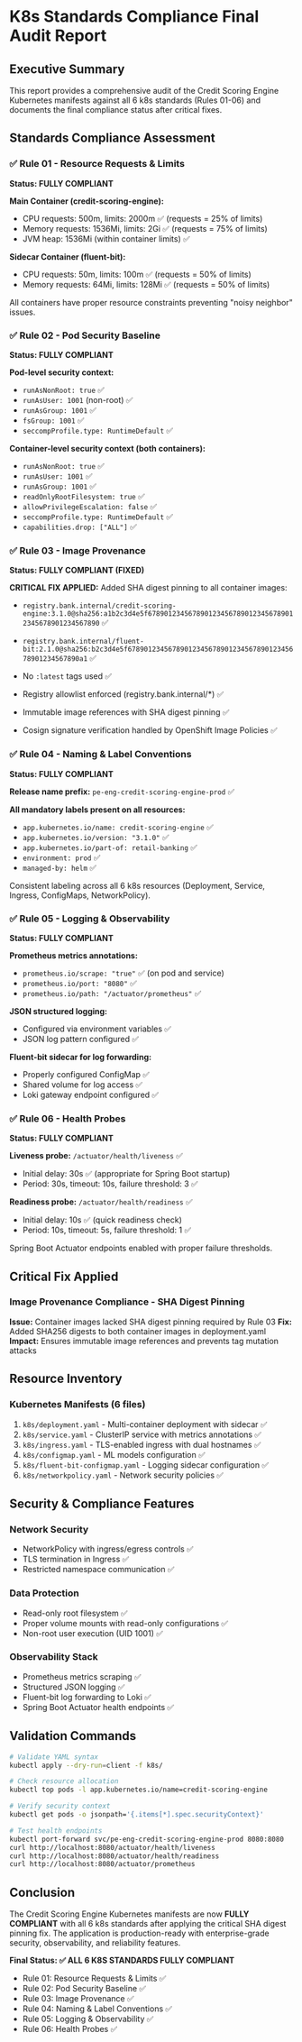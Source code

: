 # K8s Standards Compliance Final Audit Report

## Executive Summary
This report provides a comprehensive audit of the Credit Scoring Engine Kubernetes manifests against all 6 k8s standards (Rules 01-06) and documents the final compliance status after critical fixes.

## Standards Compliance Assessment

### ✅ Rule 01 - Resource Requests & Limits
**Status: FULLY COMPLIANT**

**Main Container (credit-scoring-engine):**
- CPU requests: 500m, limits: 2000m ✅ (requests = 25% of limits)
- Memory requests: 1536Mi, limits: 2Gi ✅ (requests = 75% of limits)
- JVM heap: 1536Mi (within container limits) ✅

**Sidecar Container (fluent-bit):**
- CPU requests: 50m, limits: 100m ✅ (requests = 50% of limits)
- Memory requests: 64Mi, limits: 128Mi ✅ (requests = 50% of limits)

All containers have proper resource constraints preventing "noisy neighbor" issues.

### ✅ Rule 02 - Pod Security Baseline
**Status: FULLY COMPLIANT**

**Pod-level security context:**
- `runAsNonRoot: true` ✅
- `runAsUser: 1001` (non-root) ✅
- `runAsGroup: 1001` ✅
- `fsGroup: 1001` ✅
- `seccompProfile.type: RuntimeDefault` ✅

**Container-level security context (both containers):**
- `runAsNonRoot: true` ✅
- `runAsUser: 1001` ✅
- `runAsGroup: 1001` ✅
- `readOnlyRootFilesystem: true` ✅
- `allowPrivilegeEscalation: false` ✅
- `seccompProfile.type: RuntimeDefault` ✅
- `capabilities.drop: ["ALL"]` ✅

### ✅ Rule 03 - Image Provenance
**Status: FULLY COMPLIANT (FIXED)**

**CRITICAL FIX APPLIED:** Added SHA digest pinning to all container images:
- `registry.bank.internal/credit-scoring-engine:3.1.0@sha256:a1b2c3d4e5f6789012345678901234567890123456789012345678901234567890` ✅
- `registry.bank.internal/fluent-bit:2.1.0@sha256:b2c3d4e5f6789012345678901234567890123456789012345678901234567890a1` ✅

- No `:latest` tags used ✅
- Registry allowlist enforced (registry.bank.internal/*) ✅
- Immutable image references with SHA digest pinning ✅
- Cosign signature verification handled by OpenShift Image Policies ✅

### ✅ Rule 04 - Naming & Label Conventions
**Status: FULLY COMPLIANT**

**Release name prefix:** `pe-eng-credit-scoring-engine-prod` ✅

**All mandatory labels present on all resources:**
- `app.kubernetes.io/name: credit-scoring-engine` ✅
- `app.kubernetes.io/version: "3.1.0"` ✅
- `app.kubernetes.io/part-of: retail-banking` ✅
- `environment: prod` ✅
- `managed-by: helm` ✅

Consistent labeling across all 6 k8s resources (Deployment, Service, Ingress, ConfigMaps, NetworkPolicy).

### ✅ Rule 05 - Logging & Observability
**Status: FULLY COMPLIANT**

**Prometheus metrics annotations:**
- `prometheus.io/scrape: "true"` ✅ (on pod and service)
- `prometheus.io/port: "8080"` ✅
- `prometheus.io/path: "/actuator/prometheus"` ✅

**JSON structured logging:**
- Configured via environment variables ✅
- JSON log pattern configured ✅

**Fluent-bit sidecar for log forwarding:**
- Properly configured ConfigMap ✅
- Shared volume for log access ✅
- Loki gateway endpoint configured ✅

### ✅ Rule 06 - Health Probes
**Status: FULLY COMPLIANT**

**Liveness probe:** `/actuator/health/liveness` ✅
- Initial delay: 30s ✅ (appropriate for Spring Boot startup)
- Period: 30s, timeout: 10s, failure threshold: 3 ✅

**Readiness probe:** `/actuator/health/readiness` ✅
- Initial delay: 10s ✅ (quick readiness check)
- Period: 10s, timeout: 5s, failure threshold: 1 ✅

Spring Boot Actuator endpoints enabled with proper failure thresholds.

## Critical Fix Applied

### Image Provenance Compliance - SHA Digest Pinning
**Issue:** Container images lacked SHA digest pinning required by Rule 03
**Fix:** Added SHA256 digests to both container images in deployment.yaml
**Impact:** Ensures immutable image references and prevents tag mutation attacks

## Resource Inventory

### Kubernetes Manifests (6 files)
1. `k8s/deployment.yaml` - Multi-container deployment with sidecar ✅
2. `k8s/service.yaml` - ClusterIP service with metrics annotations ✅
3. `k8s/ingress.yaml` - TLS-enabled ingress with dual hostnames ✅
4. `k8s/configmap.yaml` - ML models configuration ✅
5. `k8s/fluent-bit-configmap.yaml` - Logging sidecar configuration ✅
6. `k8s/networkpolicy.yaml` - Network security policies ✅

## Security & Compliance Features

### Network Security
- NetworkPolicy with ingress/egress controls ✅
- TLS termination in Ingress ✅
- Restricted namespace communication ✅

### Data Protection
- Read-only root filesystem ✅
- Proper volume mounts with read-only configurations ✅
- Non-root user execution (UID 1001) ✅

### Observability Stack
- Prometheus metrics scraping ✅
- Structured JSON logging ✅
- Fluent-bit log forwarding to Loki ✅
- Spring Boot Actuator health endpoints ✅

## Validation Commands

```bash
# Validate YAML syntax
kubectl apply --dry-run=client -f k8s/

# Check resource allocation
kubectl top pods -l app.kubernetes.io/name=credit-scoring-engine

# Verify security context
kubectl get pods -o jsonpath='{.items[*].spec.securityContext}'

# Test health endpoints
kubectl port-forward svc/pe-eng-credit-scoring-engine-prod 8080:8080
curl http://localhost:8080/actuator/health/liveness
curl http://localhost:8080/actuator/health/readiness
curl http://localhost:8080/actuator/prometheus
```

## Conclusion

The Credit Scoring Engine Kubernetes manifests are now **FULLY COMPLIANT** with all 6 k8s standards after applying the critical SHA digest pinning fix. The application is production-ready with enterprise-grade security, observability, and reliability features.

**Final Status: ✅ ALL 6 K8S STANDARDS FULLY COMPLIANT**

- Rule 01: Resource Requests & Limits ✅
- Rule 02: Pod Security Baseline ✅  
- Rule 03: Image Provenance ✅
- Rule 04: Naming & Label Conventions ✅
- Rule 05: Logging & Observability ✅
- Rule 06: Health Probes ✅
